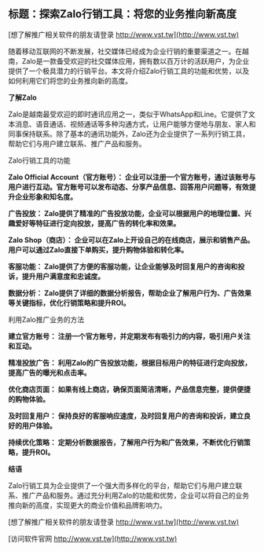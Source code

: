 ## **标题：探索Zalo行销工具：将您的业务推向新高度**

[想了解推广相关软件的朋友请登录 http://www.vst.tw](http://www.vst.tw)

随着移动互联网的不断发展，社交媒体已经成为企业行销的重要渠道之一。在越南，Zalo是一款备受欢迎的社交媒体应用，拥有数以百万计的活跃用户，为企业提供了一个极具潜力的行销平台。本文将介绍Zalo行销工具的功能和优势，以及如何利用它们将您的业务推向新的高度。

**了解Zalo**

Zalo是越南最受欢迎的即时通讯应用之一，类似于WhatsApp和Line。它提供了文本消息、语音通话、视频通话等多种沟通方式，让用户能够方便地与朋友、家人和同事保持联系。除了基本的通讯功能外，Zalo还为企业提供了一系列行销工具，帮助它们与用户建立联系、推广产品和服务。

Zalo行销工具的功能

**Zalo Official Account（官方账号）： 企业可以注册一个官方账号，通过该账号与用户进行互动。官方账号可以发布动态、分享产品信息、回答用户问题等，有效提升企业形象和知名度。**

**广告投放： Zalo提供了精准的广告投放功能，企业可以根据用户的地理位置、兴趣爱好等特征进行定向投放，提高广告的转化率和效果。**

**Zalo Shop（商店）： 企业可以在Zalo上开设自己的在线商店，展示和销售产品。用户可以通过Zalo直接下单购买，提升购物体验和转化率。**

**客服功能： Zalo提供了方便的客服功能，让企业能够及时回复用户的咨询和投诉，提升用户满意度和忠诚度。**

**数据分析： Zalo提供了详细的数据分析报告，帮助企业了解用户行为、广告效果等关键指标，优化行销策略和提升ROI。**

利用Zalo推广业务的方法

**建立官方账号： 注册一个官方账号，并定期发布有吸引力的内容，吸引用户关注和互动。**

**精准投放广告： 利用Zalo的广告投放功能，根据目标用户的特征进行定向投放，提高广告的曝光和点击率。**

**优化商店页面： 如果有线上商店，确保页面简洁清晰，产品信息完整，提供便捷的购物体验。**

**及时回复用户： 保持良好的客服响应速度，及时回复用户的咨询和投诉，建立良好的用户体验。**

**持续优化策略： 定期分析数据报告，了解用户行为和广告效果，不断优化行销策略，提升ROI。**

**结语**

Zalo行销工具为企业提供了一个强大而多样化的平台，帮助它们与用户建立联系、推广产品和服务。通过充分利用Zalo的功能和优势，企业可以将自己的业务推向新的高度，实现更大的商业价值和品牌影响力。

[想了解推广相关软件的朋友请登录 http://www.vst.tw](http://www.vst.tw)


[访问软件官网 http://www.vst.tw](http://www.vst.tw)
